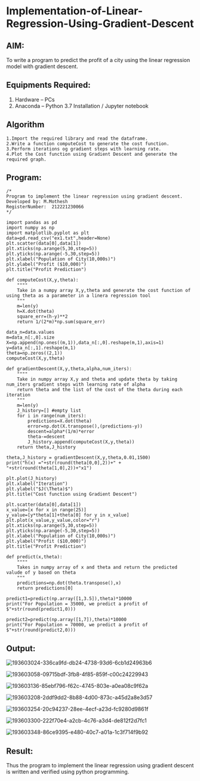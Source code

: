 # Implementation-of-Linear-Regression-Using-Gradient-Descent

## AIM:
To write a program to predict the profit of a city using the linear regression model with gradient descent.

## Equipments Required:
1. Hardware – PCs
2. Anaconda – Python 3.7 Installation / Jupyter notebook

## Algorithm
```
1.Import the required library and read the dataframe.
2.Write a function computeCost to generate the cost function.
3.Perform iterations og gradient steps with learning rate.
4.Plot the Cost function using Gradient Descent and generate the required graph.
```
## Program:
```
/*
Program to implement the linear regression using gradient descent.
Developed by: M.Mothesh
RegisterNumber:  212221230066
*/
```
```
import pandas as pd
import numpy as np
import matplotlib.pyplot as plt
data=pd.read_csv("ex1.txt",header=None)
plt.scatter(data[0],data[1])
plt.xticks(np.arange(5,30,step=5))
plt.yticks(np.arange(-5,30,step=5))
plt.xlabel("Population of City(10,000s)")
plt.ylabel("Profit ($10,000)")
plt.title("Profit Prediction")

def computeCost(X,y,theta):
    """"
    Take in a numpy array X,y,theta and generate the cost function of using theta as a parameter in a linera regression tool   
    """
    m=len(y) 
    h=X.dot(theta) 
    square_err=(h-y)**2
    return 1/(2*m)*np.sum(square_err) 

data_n=data.values
m=data_n[:,0].size
X=np.append(np.ones((m,1)),data_n[:,0].reshape(m,1),axis=1)
y=data_n[:,1].reshape(m,1)
theta=np.zeros((2,1))
computeCost(X,y,theta) 

def gradientDescent(X,y,theta,alpha,num_iters):
    """"
    Take in numpy array X,y and theta and update theta by taking num_iters gradient steps with learning rate of alpha 
    return theta and the list of the cost of the theta during each iteration
    """
    m=len(y)
    J_history=[] #empty list
    for i in range(num_iters):
        predictions=X.dot(theta)
        error=np.dot(X.transpose(),(predictions-y))
        descent=alpha*(1/m)*error
        theta-=descent
        J_history.append(computeCost(X,y,theta))
    return theta,J_history

theta,J_history = gradientDescent(X,y,theta,0.01,1500)
print("h(x) ="+str(round(theta[0,0],2))+" + "+str(round(theta[1,0],2))+"x1")

plt.plot(J_history)
plt.xlabel("Iteration")
plt.ylabel("$J(\Theta)$")
plt.title("Cost function using Gradient Descent")

plt.scatter(data[0],data[1])
x_value=[x for x in range(25)]
y_value=[y*theta[1]+theta[0] for y in x_value]
plt.plot(x_value,y_value,color="r")
plt.xticks(np.arange(5,30,step=5))
plt.yticks(np.arange(-5,30,step=5))
plt.xlabel("Population of City(10,000s)")
plt.ylabel("Profit ($10,000)")
plt.title("Profit Prediction")

def predict(x,theta):
    """"
    Takes in numpy array of x and theta and return the predicted valude of y based on theta
    """
    predictions=np.dot(theta.transpose(),x)
    return predictions[0]

predict1=predict(np.array([1,3.5]),theta)*10000
print("For Population = 35000, we predict a profit of $"+str(round(predict1,0)))

predict2=predict(np.array([1,7]),theta)*10000
print("For Population = 70000, we predict a profit of $"+str(round(predict2,0)))
```

## Output:
![193603024-336ca9fd-db24-4738-93d6-6cb1d24963b6](https://user-images.githubusercontent.com/94170892/193615212-c27f6633-616f-4220-8d24-669d6cdfce78.png)

![193603058-09715bdf-3fb8-4f85-859f-c00c24229943](https://user-images.githubusercontent.com/94170892/193615249-c2103ac4-1e89-4d05-8053-cbd657667998.png)

![193603136-85ebf796-f62c-4745-803e-a0ea08c9f62a](https://user-images.githubusercontent.com/94170892/193615277-36523c62-1600-4277-b098-cc1c54454ba2.png)

![193603208-2ddf9dd2-8b88-4d00-873c-a45d2a8e3d57](https://user-images.githubusercontent.com/94170892/193615322-566d94e8-cf1e-449b-9dbb-3ab034d4ac59.png)

![193603254-20c94237-28ee-4ecf-a23d-fc9280d9861f](https://user-images.githubusercontent.com/94170892/193615357-5e3e6328-698f-40ad-9b5f-56ce6ceb8e3a.png)

![193603300-222f70e4-a2cb-4c76-a3d4-de812f2d7fc1](https://user-images.githubusercontent.com/94170892/193615385-6430b816-9c84-4a06-a92f-07c86fb8a182.png)

![193603348-86ce9395-e480-40c7-a01a-1c3f714f9b92](https://user-images.githubusercontent.com/94170892/193615411-e50cd6ee-0267-4173-bf89-488e0d153b88.png)



## Result:
Thus the program to implement the linear regression using gradient descent is written and verified using python programming.

